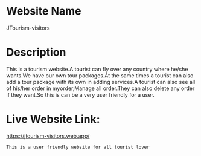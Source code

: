 # Website Name 
JTourism-visitors

# Description
This is a tourism website.A tourist can fly over any country where he/she wants.We have our own tour packages.At the same times a tourist can also add a tour package with its own in adding services.A tourist can also see all of his/her order in myorder,Manage all order.They can also delete any order if they want.So this is can be a very user friendly for a user.


# Live Website Link:
https://jtourism-visitors.web.app/

```bash
This is a user friendly website for all tourist lover
```